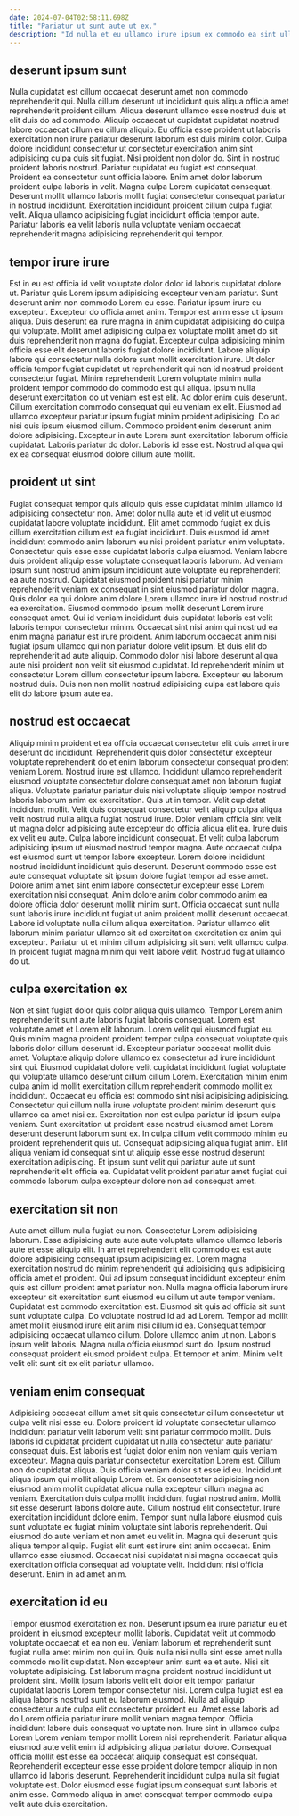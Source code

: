```yaml
---
date: 2024-07-04T02:58:11.698Z
title: "Pariatur ut sunt aute ut ex."
description: "Id nulla et eu ullamco irure ipsum ex commodo ea sint ullamco ad. Dolor nulla commodo velit incididunt."
---
```



## deserunt ipsum sunt

Nulla cupidatat est cillum occaecat deserunt amet non commodo reprehenderit qui. Nulla cillum deserunt ut incididunt quis aliqua officia amet reprehenderit proident cillum. Aliqua deserunt ullamco esse nostrud duis et elit duis do ad commodo. Aliquip occaecat ut cupidatat cupidatat nostrud labore occaecat cillum eu cillum aliquip. Eu officia esse proident ut laboris exercitation non irure pariatur deserunt laborum est duis minim dolor. Culpa dolore incididunt consectetur ut consectetur exercitation anim sint adipisicing culpa duis sit fugiat. Nisi proident non dolor do. Sint in nostrud proident laboris nostrud.
Pariatur cupidatat eu fugiat est consequat. Proident ea consectetur sunt officia labore. Enim amet dolor laborum proident culpa laboris in velit. Magna culpa Lorem cupidatat consequat.
Deserunt mollit ullamco laboris mollit fugiat consectetur consequat pariatur in nostrud incididunt. Exercitation incididunt proident cillum culpa fugiat velit. Aliqua ullamco adipisicing fugiat incididunt officia tempor aute. Pariatur laboris ea velit laboris nulla voluptate veniam occaecat reprehenderit magna adipisicing reprehenderit qui tempor.

## tempor irure irure

Est in eu est officia id velit voluptate dolor dolor id laboris cupidatat dolore ut. Pariatur quis Lorem ipsum adipisicing excepteur veniam pariatur. Sunt deserunt anim non commodo Lorem eu esse. Pariatur ipsum irure eu excepteur. Excepteur do officia amet anim. Tempor est anim esse ut ipsum aliqua.
Duis deserunt ea irure magna in anim cupidatat adipisicing do culpa qui voluptate. Mollit amet adipisicing culpa ex voluptate mollit amet do sit duis reprehenderit non magna do fugiat. Excepteur culpa adipisicing minim officia esse elit deserunt laboris fugiat dolore incididunt. Labore aliquip labore qui consectetur nulla dolore sunt mollit exercitation irure. Ut dolor officia tempor fugiat cupidatat ut reprehenderit qui non id nostrud proident consectetur fugiat. Minim reprehenderit Lorem voluptate minim nulla proident tempor commodo do commodo est qui aliqua. Ipsum nulla deserunt exercitation do ut veniam est est elit. Ad dolor enim quis deserunt.
Cillum exercitation commodo consequat qui eu veniam ex elit. Eiusmod ad ullamco excepteur pariatur ipsum fugiat minim proident adipisicing. Do ad nisi quis ipsum eiusmod cillum. Commodo proident enim deserunt anim dolore adipisicing. Excepteur in aute Lorem sunt exercitation laborum officia cupidatat. Laboris pariatur do dolor. Laboris id esse est. Nostrud aliqua qui ex ea consequat eiusmod dolore cillum aute mollit.

## proident ut sint

Fugiat consequat tempor quis aliquip quis esse cupidatat minim ullamco id adipisicing consectetur non. Amet dolor nulla aute et id velit ut eiusmod cupidatat labore voluptate incididunt. Elit amet commodo fugiat ex duis cillum exercitation cillum est ea fugiat incididunt. Duis eiusmod id amet incididunt commodo anim laborum eu nisi proident pariatur enim voluptate.
Consectetur quis esse esse cupidatat laboris culpa eiusmod. Veniam labore duis proident aliquip esse voluptate consequat laboris laborum. Ad veniam ipsum sunt nostrud anim ipsum incididunt aute voluptate eu reprehenderit ea aute nostrud. Cupidatat eiusmod proident nisi pariatur minim reprehenderit veniam ex consequat in sint eiusmod pariatur dolor magna. Quis dolor ea qui dolore anim dolore Lorem ullamco irure id nostrud nostrud ea exercitation. Eiusmod commodo ipsum mollit deserunt Lorem irure consequat amet. Qui id veniam incididunt duis cupidatat laboris est velit laboris tempor consectetur minim. Occaecat sint nisi anim qui nostrud ea enim magna pariatur est irure proident.
Anim laborum occaecat anim nisi fugiat ipsum ullamco qui non pariatur dolore velit ipsum. Et duis elit do reprehenderit ad aute aliquip. Commodo dolor nisi labore deserunt aliqua aute nisi proident non velit sit eiusmod cupidatat. Id reprehenderit minim ut consectetur Lorem cillum consectetur ipsum labore. Excepteur eu laborum nostrud duis. Duis non non mollit nostrud adipisicing culpa est labore quis elit do labore ipsum aute ea.

## nostrud est occaecat

Aliquip minim proident et ea officia occaecat consectetur elit duis amet irure deserunt do incididunt. Reprehenderit quis dolor consectetur excepteur voluptate reprehenderit do et enim laborum consectetur consequat proident veniam Lorem. Nostrud irure est ullamco. Incididunt ullamco reprehenderit eiusmod voluptate consectetur dolore consequat amet non laborum fugiat aliqua. Voluptate pariatur pariatur duis nisi voluptate aliquip tempor nostrud laboris laborum anim ex exercitation. Quis ut in tempor. Velit cupidatat incididunt mollit.
Velit duis consequat consectetur velit aliquip culpa aliqua velit nostrud nulla aliqua fugiat nostrud irure. Dolor veniam officia sint velit ut magna dolor adipisicing aute excepteur do officia aliqua elit ea. Irure duis ex velit eu aute. Culpa labore incididunt consequat. Et velit culpa laborum adipisicing ipsum ut eiusmod nostrud tempor magna. Aute occaecat culpa est eiusmod sunt ut tempor labore excepteur. Lorem dolore incididunt nostrud incididunt incididunt quis deserunt. Deserunt commodo esse est aute consequat voluptate sit ipsum dolore fugiat tempor ad esse amet.
Dolore anim amet sint enim labore consectetur excepteur esse Lorem exercitation nisi consequat. Anim dolore anim dolor commodo anim ea dolore officia dolor deserunt mollit minim sunt. Officia occaecat sunt nulla sunt laboris irure incididunt fugiat ut anim proident mollit deserunt occaecat. Labore id voluptate nulla cillum aliqua exercitation. Pariatur ullamco elit laborum minim pariatur ullamco sit ad exercitation exercitation ex anim qui excepteur. Pariatur ut et minim cillum adipisicing sit sunt velit ullamco culpa. In proident fugiat magna minim qui velit labore velit. Nostrud fugiat ullamco do ut.

## culpa exercitation ex

Non et sint fugiat dolor quis dolor aliqua quis ullamco. Tempor Lorem anim reprehenderit sunt aute laboris fugiat laboris consequat. Lorem est voluptate amet et Lorem elit laborum. Lorem velit qui eiusmod fugiat eu. Quis minim magna proident proident tempor culpa consequat voluptate quis laboris dolor cillum deserunt id.
Excepteur pariatur occaecat mollit duis amet. Voluptate aliquip dolore ullamco ex consectetur ad irure incididunt sint qui. Eiusmod cupidatat dolore velit cupidatat incididunt fugiat voluptate qui voluptate ullamco deserunt cillum cillum Lorem. Exercitation minim enim culpa anim id mollit exercitation cillum reprehenderit commodo mollit ex incididunt. Occaecat eu officia est commodo sint nisi adipisicing adipisicing. Consectetur qui cillum nulla irure voluptate proident minim deserunt quis ullamco ea amet nisi ex. Exercitation non est culpa pariatur id ipsum culpa veniam.
Sunt exercitation ut proident esse nostrud eiusmod amet Lorem deserunt deserunt laborum sunt ex. In culpa cillum velit commodo minim eu proident reprehenderit quis ut. Consequat adipisicing aliqua fugiat anim. Elit aliqua veniam id consequat sint ut aliquip esse esse nostrud deserunt exercitation adipisicing. Et ipsum sunt velit qui pariatur aute ut sunt reprehenderit elit officia ea. Cupidatat velit proident pariatur amet fugiat qui commodo laborum culpa excepteur dolore non ad consequat amet.

## exercitation sit non

Aute amet cillum nulla fugiat eu non. Consectetur Lorem adipisicing laborum. Esse adipisicing aute aute aute voluptate ullamco ullamco laboris aute et esse aliquip elit. In amet reprehenderit elit commodo ex est aute dolore adipisicing consequat ipsum adipisicing ex.
Lorem magna exercitation nostrud do minim reprehenderit qui adipisicing quis adipisicing officia amet et proident. Qui ad ipsum consequat incididunt excepteur enim quis est cillum proident amet pariatur non. Nulla magna officia laborum irure excepteur sit exercitation sunt eiusmod eu cillum ut aute tempor veniam. Cupidatat est commodo exercitation est. Eiusmod sit quis ad officia sit sunt sunt voluptate culpa. Do voluptate nostrud id ad ad Lorem. Tempor ad mollit amet mollit eiusmod irure elit anim nisi cillum id ea.
Consequat tempor adipisicing occaecat ullamco cillum. Dolore ullamco anim ut non. Laboris ipsum velit laboris. Magna nulla officia eiusmod sunt do. Ipsum nostrud consequat proident eiusmod proident culpa. Et tempor et anim. Minim velit velit elit sunt sit ex elit pariatur ullamco.

## veniam enim consequat

Adipisicing occaecat cillum amet sit quis consectetur cillum consectetur ut culpa velit nisi esse eu. Dolore proident id voluptate consectetur ullamco incididunt pariatur velit laborum velit sint pariatur commodo mollit. Duis laboris id cupidatat proident cupidatat ut nulla consectetur aute pariatur consequat duis. Est laboris est fugiat dolor enim non veniam quis veniam excepteur. Magna quis pariatur consectetur exercitation Lorem est. Cillum non do cupidatat aliqua. Duis officia veniam dolor sit esse id eu. Incididunt aliqua ipsum qui mollit aliquip Lorem et.
Ex consectetur adipisicing non eiusmod anim mollit cupidatat aliqua nulla excepteur cillum magna ad veniam. Exercitation duis culpa mollit incididunt fugiat nostrud anim. Mollit sit esse deserunt laboris dolore aute. Cillum nostrud elit consectetur. Irure exercitation incididunt dolore enim. Tempor sunt nulla labore eiusmod quis sunt voluptate ex fugiat minim voluptate sint laboris reprehenderit. Qui eiusmod do aute veniam et non amet eu velit in. Magna qui deserunt quis aliqua tempor aliquip.
Fugiat elit sunt est irure sint anim occaecat. Enim ullamco esse eiusmod. Occaecat nisi cupidatat nisi magna occaecat quis exercitation officia consequat ad voluptate velit. Incididunt nisi officia deserunt. Enim in ad amet anim.

## exercitation id eu

Tempor eiusmod exercitation ex non. Deserunt ipsum ea irure pariatur eu et proident in eiusmod excepteur mollit laboris. Cupidatat velit ut commodo voluptate occaecat et ea non eu. Veniam laborum et reprehenderit sunt fugiat nulla amet minim non qui in.
Quis nulla nisi nulla sint esse amet nulla commodo mollit cupidatat. Non excepteur anim sunt ea et aute. Nisi sit voluptate adipisicing. Est laborum magna proident nostrud incididunt ut proident sint. Mollit ipsum laboris velit elit dolor elit tempor pariatur cupidatat laboris Lorem tempor consectetur nisi. Lorem culpa fugiat est ea aliqua laboris nostrud sunt eu laborum eiusmod. Nulla ad aliquip consectetur aute culpa elit consectetur proident eu. Amet esse laboris ad do Lorem officia pariatur irure mollit veniam magna tempor.
Officia incididunt labore duis consequat voluptate non. Irure sint in ullamco culpa Lorem Lorem veniam tempor mollit Lorem nisi reprehenderit. Pariatur aliqua eiusmod aute velit enim id adipisicing aliqua pariatur dolore. Consequat officia mollit est esse ea occaecat aliquip consequat est consequat. Reprehenderit excepteur esse esse proident dolore tempor aliquip in non ullamco id laboris deserunt. Reprehenderit incididunt culpa nulla sit fugiat voluptate est. Dolor eiusmod esse fugiat ipsum consequat sunt laboris et anim esse. Commodo aliqua in amet consequat tempor commodo culpa velit aute duis exercitation.


